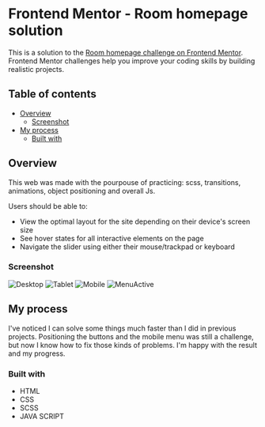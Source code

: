 # Frontend Mentor - Room homepage solution

This is a solution to the [Room homepage challenge on Frontend Mentor](https://www.frontendmentor.io/challenges/room-homepage-BtdBY_ENq). Frontend Mentor challenges help you improve your coding skills by building realistic projects.

## Table of contents

- [Overview](#overview)
  - [Screenshot](#screenshot)
- [My process](#my-process)
  - [Built with](#built-with)

## Overview

This web was made with the pourpouse of practicing: scss, transitions, animations, object positioning and overall Js.

Users should be able to:

- View the optimal layout for the site depending on their device's screen size
- See hover states for all interactive elements on the page
- Navigate the slider using either their mouse/trackpad or keyboard

### Screenshot

![Desktop](result/desktop.jpeg)
![Tablet](result/tablet.jpeg)
![Mobile](result/mobile.jpeg)
![MenuActive](result/mobile__menu.jpeg)

## My process

I've noticed I can solve some things much faster than I did in previous projects. Positioning the buttons and the mobile menu was still a challenge, but now I know how to fix those kinds of problems. I'm happy with the result and my progress.

### Built with

- HTML
- CSS
- SCSS
- JAVA SCRIPT
